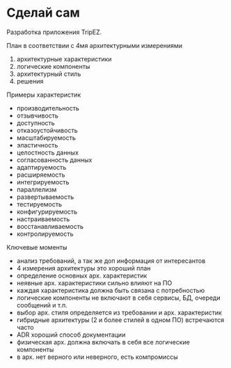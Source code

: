 # Сделай сам

Разработка приложения TripEZ.

План в соответствии с 4мя архитектурными измерениями
1. архитектурные характеристики
2. логические компоненты
3. архитектурный стиль
4. решения

Примеры характеристик
- производительность
- отзывчивость
- доступность
- отказоустойчивость
- масштабируемость
- эластичность
- целостность данных
- согласованность данных
- адаптируемость
- расширяемость
- интегрируемость
- параллелизм
- развертываемость
- тестируемость
- конфигурируемость
- настраиваемость
- восстанавливаемость
- контролируемость

Ключевые моменты
- анализ требований, а так же доп информация от интересантов
- 4 измерения архитектуры это хороший план
- определение основных арх. характеристик
- неявные арх. характеристики сильно влияют на ПО
- каждая характеристика должна быть связана с потребностью
- логические компоненты не включают в себя сервисы, БД, очереди сообщений и т.п.
- выбор арх. стиля определяется из требовании и арх. характеристик
- гибридные архитектуры (2 и более стилей в одном ПО) встречаются часто
- ADR хороший способ документации
- физическая арх. должна включать в себя все логические компоненты
- в арх. нет верного или неверного, есть компромиссы

